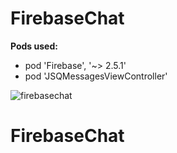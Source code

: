 # FirebaseChat

**Pods used:**
* pod 'Firebase', '~> 2.5.1'
* pod 'JSQMessagesViewController' 


![firebasechat](https://cloud.githubusercontent.com/assets/21044119/18218275/95546ac8-712f-11e6-9a59-44845372d4f8.gif)


# FirebaseChat
